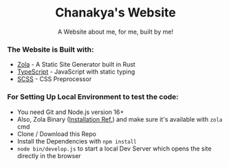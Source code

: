 <h1 align="center">Chanakya's Website</h1>
<p align="center">A Website about me, for me, built by me!</p>

### The Website is Built with: 
- [Zola](https://github.com/getzola/zola) - A Static Site Generator built in Rust
- [TypeScript](https://github.com/microsoft/typescript) - JavaScript with static typing
- [SCSS](https://sass-lang.com) - CSS Preprocessor

### For Setting Up Local Environment to test the code: 
- You need Git and Node.js version 16+
- Also, Zola Binary ([Installation Ref.](https://www.getzola.org/documentation/getting-started/installation/)) and make sure it's available with ```zola``` cmd
- Clone / Download this Repo
- Install the Dependencies with ```npm install```
- ```node bin/develop.js``` to start a local Dev Server which opens the site directly in the browser
